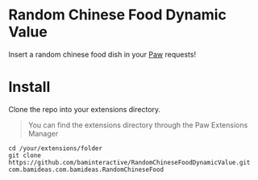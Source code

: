 Random Chinese Food Dynamic Value
=================================

Insert a random chinese food dish in your [Paw](https://luckymarmot.com/paw) requests!


Install
=======

Clone the repo into your extensions directory.

> You can find the extensions directory through the Paw Extensions Manager

```
cd /your/extensions/folder
git clone https://github.com/baminteractive/RandomChineseFoodDynamicValue.git com.bamideas.com.bamideas.RandomChineseFood
```
